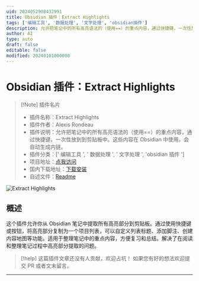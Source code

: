 ```yaml
---
uid: 2024052908432991
title: Obsidian 插件：Extract Highlights
tags: ['编辑工具', '数据处理', '文字处理', 'obsidian插件']
description: 允许把笔记中的所有高亮语法的（使用==）的重点内容，通过快捷键，一次性放到到剪贴板中。这些内容在 Obsidian 中使用，会自动生成内链。
author: AI
type: auto
draft: false
editable: false
modified: 20240101000000
---
```


# Obsidian 插件：Extract Highlights

> [!Note] 插件名片
> - 插件名称：Extract Highlights
> - 插件作者：Alexis Rondeau
> - 插件说明：允许把笔记中的所有高亮语法的（使用==）的重点内容，通过快捷键，一次性放到到剪贴板中。这些内容在 Obsidian 中使用，会自动生成内链。
> - 插件分类：[' 编辑工具 ', ' 数据处理 ', ' 文字处理 ', 'obsidian 插件 ']
> - 项目地址：[点我访问](https://github.com/akaalias/extract-highlights-plugin)
> - 国内下载地址：[下载安装](https://pkmer.cn/products/plugin/pluginMarket/?extract-highlights-plugin)
> - 自述文件：[Readme](https://ghproxy.net/https://raw.githubusercontent.com/akaalias/extract-highlights-plugin/master/README.md)

![Extract Highlights](https://cdn.pkmer.cn/covers/extract-highlights-plugin.PNG!pkmer)

## 概述

这个插件允许你从 Obsidian 笔记中提取所有高亮部分到剪贴板。通过使用快捷键或按钮，将高亮部分复制为一个项目列表，可以自定义列表标题、添加脚注、创建内容地图等功能。适用于整理笔记中的重点内容，方便复习和总结。解决了在阅读和整理笔记过程中高亮部分提取的问题。

> [!help]
> 这篇插件文章还没有人贡献，欢迎占坑！
> 如果您有好的想法欢迎提交 PR 或者文末留言。

---



